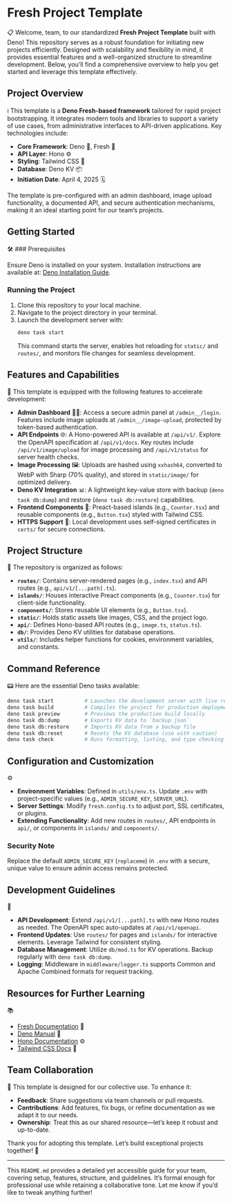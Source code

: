 # Fresh Project Template

📋 Welcome, team, to our standardized **Fresh Project Template** built with Deno! This repository serves as a robust foundation for initiating new projects efficiently. Designed with scalability and flexibility in mind, it provides essential features and a well-organized structure to streamline development. Below, you’ll find a comprehensive overview to help you get started and leverage this template effectively.

## Project Overview

ℹ️ This template is a **Deno Fresh-based framework** tailored for rapid project bootstrapping. It integrates modern tools and libraries to support a variety of use cases, from administrative interfaces to API-driven applications. Key technologies include:

- **Core Framework**: Deno 🦕, Fresh 🍋
- **API Layer**: Hono ⚙️
- **Styling**: Tailwind CSS 🎨
- **Database**: Deno KV 📦
- **Initiation Date**: April 4, 2025 🗓️

The template is pre-configured with an admin dashboard, image upload functionality, a documented API, and secure authentication mechanisms, making it an ideal starting point for our team’s projects.

## Getting Started

🛠️ ### Prerequisites

Ensure Deno is installed on your system. Installation instructions are available at: [Deno Installation Guide](https://deno.land/manual/getting_started/installation).

### Running the Project

1. Clone this repository to your local machine.
2. Navigate to the project directory in your terminal.
3. Launch the development server with:
   ```bash
   deno task start
   ```
   This command starts the server, enables hot reloading for `static/` and `routes/`, and monitors file changes for seamless development.

## Features and Capabilities

🌟 This template is equipped with the following features to accelerate development:

- **Admin Dashboard** 👩‍💼: Access a secure admin panel at `/admin__/login`. Features include image uploads at `/admin__/image-upload`, protected by token-based authentication.
- **API Endpoints** 🌐: A Hono-powered API is available at `/api/v1/`. Explore the OpenAPI specification at `/api/v1/docs`. Key routes include `/api/v1/image/upload` for image processing and `/api/v1/status` for server health checks.
- **Image Processing** 🖼️: Uploads are hashed using `xxhash64`, converted to WebP with Sharp (70% quality), and stored in `static/image/` for optimized delivery.
- **Deno KV Integration** 📊: A lightweight key-value store with backup (`deno task db:dump`) and restore (`deno task db:restore`) capabilities.
- **Frontend Components** 🎨: Preact-based islands (e.g., `Counter.tsx`) and reusable components (e.g., `Button.tsx`) styled with Tailwind CSS.
- **HTTPS Support** 🔐: Local development uses self-signed certificates in `certs/` for secure connections.

## Project Structure

📂 The repository is organized as follows:

- **`routes/`**: Contains server-rendered pages (e.g., `index.tsx`) and API routes (e.g., `api/v1/[...path].ts`).
- **`islands/`**: Houses interactive Preact components (e.g., `Counter.tsx`) for client-side functionality.
- **`components/`**: Stores reusable UI elements (e.g., `Button.tsx`).
- **`static/`**: Holds static assets like images, CSS, and the project logo.
- **`api/`**: Defines Hono-based API routes (e.g., `image.ts`, `status.ts`).
- **`db/`**: Provides Deno KV utilities for database operations.
- **`utils/`**: Includes helper functions for cookies, environment variables, and constants.

## Command Reference

📟 Here are the essential Deno tasks available:

```bash
deno task start          # Launches the development server with live reloading
deno task build          # Compiles the project for production deployment
deno task preview        # Previews the production build locally
deno task db:dump        # Exports KV data to `backup.json`
deno task db:restore     # Imports KV data from a backup file
deno task db:reset       # Resets the KV database (use with caution)
deno task check          # Runs formatting, linting, and type checking
```

## Configuration and Customization

⚙️ 
- **Environment Variables**: Defined in `utils/env.ts`. Update `.env` with project-specific values (e.g., `ADMIN_SECURE_KEY`, `SERVER_URL`).
- **Server Settings**: Modify `fresh.config.ts` to adjust port, SSL certificates, or plugins.
- **Extending Functionality**: Add new routes in `routes/`, API endpoints in `api/`, or components in `islands/` and `components/`.

### Security Note

Replace the default `ADMIN_SECURE_KEY` (`replaceme`) in `.env` with a secure, unique value to ensure admin access remains protected.

## Development Guidelines

📝 
- **API Development**: Extend `/api/v1/[...path].ts` with new Hono routes as needed. The OpenAPI spec auto-updates at `/api/v1/openapi`.
- **Frontend Updates**: Use `routes/` for pages and `islands/` for interactive elements. Leverage Tailwind for consistent styling.
- **Database Management**: Utilize `db/mod.ts` for KV operations. Backup regularly with `deno task db:dump`.
- **Logging**: Middleware in `middleware/logger.ts` supports Common and Apache Combined formats for request tracking.

## Resources for Further Learning

📚 
- [Fresh Documentation](https://fresh.deno.dev/docs/getting-started) 🍋
- [Deno Manual](https://deno.land/manual) 🦕
- [Hono Documentation](https://hono.dev) ⚙️
- [Tailwind CSS Docs](https://tailwindcss.com/docs) 🎨

## Team Collaboration

🤝 This template is designed for our collective use. To enhance it:
- **Feedback**: Share suggestions via team channels or pull requests.
- **Contributions**: Add features, fix bugs, or refine documentation as we adapt it to our needs.
- **Ownership**: Treat this as our shared resource—let’s keep it robust and up-to-date.

Thank you for adopting this template. Let’s build exceptional projects together! 🙌

---

This `README.md` provides a detailed yet accessible guide for your team, covering setup, features, structure, and guidelines. It’s formal enough for professional use while retaining a collaborative tone. Let me know if you’d like to tweak anything further!
